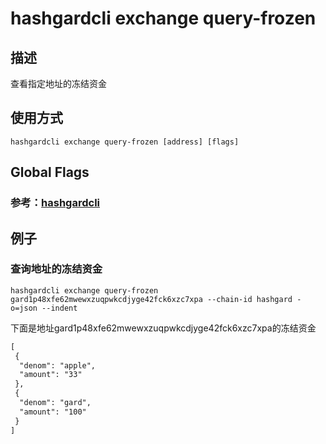 # hashgardcli exchange query-frozen

## 描述

查看指定地址的冻结资金

## 使用方式

```
hashgardcli exchange query-frozen [address] [flags]
```

## Global Flags

 ### 参考：[hashgardcli](../README.md)

## 例子

### 查询地址的冻结资金

```shell
hashgardcli exchange query-frozen gard1p48xfe62mwewxzuqpwkcdjyge42fck6xzc7xpa --chain-id hashgard -o=json --indent
```

下面是地址gard1p48xfe62mwewxzuqpwkcdjyge42fck6xzc7xpa的冻结资金

```txt
[
 {
  "denom": "apple",
  "amount": "33"
 },
 {
  "denom": "gard",
  "amount": "100"
 }
]
```
